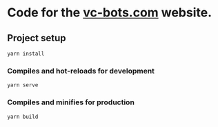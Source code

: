 # Code for the [vc-bots.com](https://vc-bots.com) website.

## Project setup

```
yarn install
```

### Compiles and hot-reloads for development

```
yarn serve
```

### Compiles and minifies for production

```
yarn build
```
